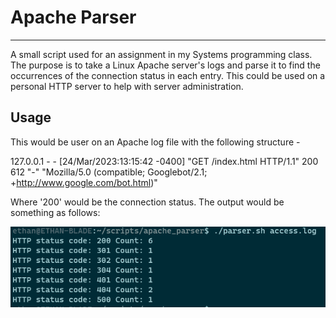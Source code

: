 # Apache Parser
------------------------------------------

A small script used for an assignment in my Systems programming class.
The purpose is to take a Linux Apache server's logs and parse it to find the
occurrences of the connection status in each entry. This could be used on a personal
HTTP server to help with server administration.

<h2>Usage</h2>

This would be user on an Apache log file with the following structure -

127.0.0.1 - - [24/Mar/2023:13:15:42 -0400] "GET /index.html HTTP/1.1" 200 612 "-" "Mozilla/5.0 (compatible; Googlebot/2.1; +http://www.google.com/bot.html)"

Where '200' would be the connection status. The output would be something as follows:

<img src="https://github.com/EthanGilles/apache_parser/blob/e71ff28974f6285e7bad429601fe0165646d2422/sample.png">
